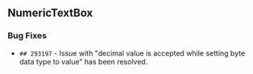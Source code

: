##  NumericTextBox

###    Bug Fixes

- `## 293197` - Issue with "decimal value is accepted while setting byte data type to value" has been resolved.
